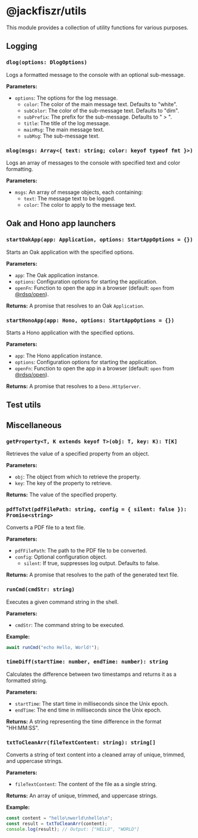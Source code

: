 # @jackfiszr/utils

This module provides a collection of utility functions for various purposes.

## Logging

### `dlog(options: DlogOptions)`

Logs a formatted message to the console with an optional sub-message.

**Parameters:**

- `options`: The options for the log message.
  - `color`: The color of the main message text. Defaults to "white".
  - `subColor`: The color of the sub-message text. Defaults to "dim".
  - `subPrefix`: The prefix for the sub-message. Defaults to " > ".
  - `title`: The title of the log message.
  - `mainMsg`: The main message text.
  - `subMsg`: The sub-message text.

### `mlog(msgs: Array<{ text: string; color: keyof typeof fmt }>)`

Logs an array of messages to the console with specified text and color
formatting.

**Parameters:**

- `msgs`: An array of message objects, each containing:
  - `text`: The message text to be logged.
  - `color`: The color to apply to the message text.

## Oak and Hono app launchers

### `startOakApp(app: Application, options: StartAppOptions = {})`

Starts an Oak application with the specified options.

**Parameters:**

- `app`: The Oak application instance.
- `options`: Configuration options for starting the application.
- `openFn`: Function to open the app in a browser (default: `open` from
  [@rdsq/open](https://jsr.io/@rdsq/open)).

**Returns:** A promise that resolves to an Oak `Application`.

### `startHonoApp(app: Hono, options: StartAppOptions = {})`

Starts a Hono application with the specified options.

**Parameters:**

- `app`: The Hono application instance.
- `options`: Configuration options for starting the application.
- `openFn`: Function to open the app in a browser (default: `open` from
  [@rdsq/open](https://jsr.io/@rdsq/open)).

**Returns:** A promise that resolves to a `Deno.HttpServer`.

## Test utils

## Miscellaneous

### `getProperty<T, K extends keyof T>(obj: T, key: K): T[K]`

Retrieves the value of a specified property from an object.

**Parameters:**

- `obj`: The object from which to retrieve the property.
- `key`: The key of the property to retrieve.

**Returns:** The value of the specified property.

### `pdfToTxt(pdfFilePath: string, config = { silent: false }): Promise<string>`

Converts a PDF file to a text file.

**Parameters:**

- `pdfFilePath`: The path to the PDF file to be converted.
- `config`: Optional configuration object.
  - `silent`: If true, suppresses log output. Defaults to false.

**Returns:** A promise that resolves to the path of the generated text file.

### `runCmd(cmdStr: string)`

Executes a given command string in the shell.

**Parameters:**

- `cmdStr`: The command string to be executed.

**Example:**

```typescript
await runCmd("echo Hello, World!");
```

### `timeDiff(startTime: number, endTime: number): string`

Calculates the difference between two timestamps and returns it as a formatted
string.

**Parameters:**

- `startTime`: The start time in milliseconds since the Unix epoch.
- `endTime`: The end time in milliseconds since the Unix epoch.

**Returns:** A string representing the time difference in the format "HH:MM:SS".

### `txtToCleanArr(fileTextContent: string): string[]`

Converts a string of text content into a cleaned array of unique, trimmed, and
uppercase strings.

**Parameters:**

- `fileTextContent`: The content of the file as a single string.

**Returns:** An array of unique, trimmed, and uppercase strings.

**Example:**

```typescript
const content = "hello\nworld\nhello\n";
const result = txtToCleanArr(content);
console.log(result); // Output: ["HELLO", "WORLD"]
```
